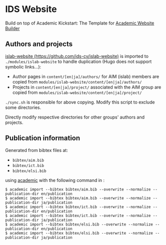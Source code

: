 
# IDS Website

Build on top of Academic Kickstart: The Template for [Academic Website Builder](https://sourcethemes.com/academic/)

## Authors and projects

[islab-website (https://github.com/ids-cv/islab-website)](https://github.com/ids-cv/islab-website) is imported to `./modules/islab-website` to handle duplication (Hugo does not support symbolic links...): 
- Author pages in `content/[en|ja]/authors/` for AIM (islab) members are copied from  `modules/islab-website/content/[en|ja]/authors/`
- Projects in `content/[en|ja]/project/` associated with the AIM group are copied from  `modules/islab-website/content/[en|ja]/project/`

`./sync.sh` is responsible for above copying. Modify this script to exclude some directories.

Directly modify respective directories for other groups' authors and projects.

## Publication information

Generated from bibtex files at:

- `bibtex/aim.bib`
- `bibtex/ict.bib`
- `bibtex/elsi.bib`

using [academic](https://github.com/sourcethemes/academic-admin) with the following command in :

```shell
$ academic import --bibtex bibtex/aim.bib --overwrite --normalize --publication-dir en/publication
$ academic import --bibtex bibtex/aim.bib --overwrite --normalize --publication-dir ja/publication
$ academic import --bibtex bibtex/ict.bib --overwrite --normalize --publication-dir en/publication
$ academic import --bibtex bibtex/ict.bib --overwrite --normalize --publication-dir ja/publication
$ academic import --bibtex bibtex/elsi.bib --overwrite --normalize --publication-dir en/publication
$ academic import --bibtex bibtex/elsi.bib --overwrite --normalize --publication-dir ja/publication
```